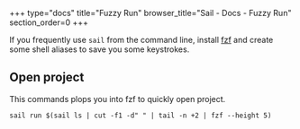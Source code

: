 +++
type="docs"
title="Fuzzy Run"
browser_title="Sail - Docs - Fuzzy Run"
section_order=0
+++

If you frequently use `sail` from the command line,
install [fzf](https://github.com/junegunn/fzf) and create some shell
aliases to save you some keystrokes.

## Open project

This commands plops you into fzf to quickly open project.

```
sail run $(sail ls | cut -f1 -d" " | tail -n +2 | fzf --height 5)
```